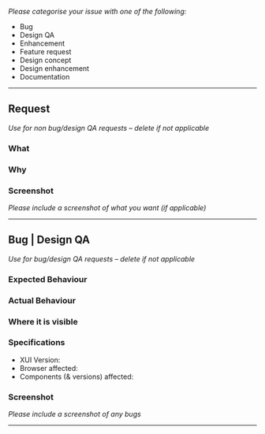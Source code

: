 *Please categorise your issue with one of the following:*

- Bug
- Design QA
- Enhancement
- Feature request
- Design concept
- Design enhancement
- Documentation

---

## Request
*Use for non bug/design QA requests – delete if not applicable*

### What

### Why 

### Screenshot
*Please include a screenshot of what you want (if applicable)*

---

## Bug | Design QA
*Use for bug/design QA requests – delete if not applicable*

### Expected Behaviour


### Actual Behaviour


### Where it is visible


### Specifications

  - XUI Version:
  - Browser affected:
  - Components (& versions) affected: 
  
### Screenshot

*Please include a screenshot of any bugs*

---
